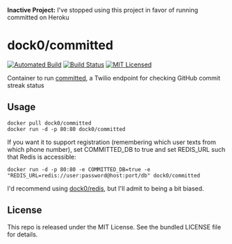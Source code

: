 **Inactive Project:** I've stopped using this project in favor of running committed on Heroku

dock0/committed
=======

[![Automated Build](https://img.shields.io/docker/build/dock0/committed.svg)](https://hub.docker.com/r/dock0/committed/)
[![Build Status](https://img.shields.io/circleci/project/dock0/committed/master.svg)](https://circleci.com/gh/dock0/committed)
[![MIT Licensed](http://img.shields.io/badge/license-MIT-green.svg)](https://tldrlegal.com/license/mit-license)

Container to run [committed](https://github.com/akerl/committed), a Twilio endpoint for checking GitHub commit streak status

## Usage

```
docker pull dock0/committed
docker run -d -p 80:80 dock0/committed
```

If you want it to support registration (remembering which user texts from which phone number), set COMMITTED_DB to true and set REDIS_URL such that Redis is accessible:

```
docker run -d -p 80:80 -e COMMITTED_DB=true -e "REDIS_URL=redis://user:password@host:port/db" dock0/committed
```

I'd recommend using [dock0/redis](https://github.com/dock0/redis), but I'll admit to being a bit biased.

## License

This repo is released under the MIT License. See the bundled LICENSE file for details.

